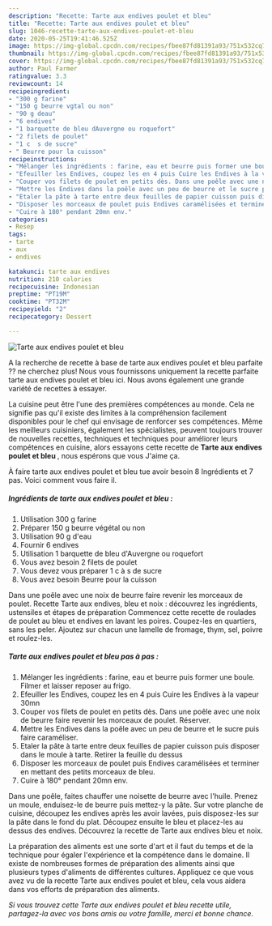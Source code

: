 ```yaml
---
description: "Recette: Tarte aux endives poulet et bleu"
title: "Recette: Tarte aux endives poulet et bleu"
slug: 1046-recette-tarte-aux-endives-poulet-et-bleu
date: 2020-05-25T19:41:46.525Z
image: https://img-global.cpcdn.com/recipes/fbee87fd81391a93/751x532cq70/tarte-aux-endives-poulet-et-bleu-photo-principale-de-la-recette.jpg
thumbnail: https://img-global.cpcdn.com/recipes/fbee87fd81391a93/751x532cq70/tarte-aux-endives-poulet-et-bleu-photo-principale-de-la-recette.jpg
cover: https://img-global.cpcdn.com/recipes/fbee87fd81391a93/751x532cq70/tarte-aux-endives-poulet-et-bleu-photo-principale-de-la-recette.jpg
author: Paul Farmer
ratingvalue: 3.3
reviewcount: 14
recipeingredient:
- "300 g farine"
- "150 g beurre vgtal ou non"
- "90 g deau"
- "6 endives"
- "1 barquette de bleu dAuvergne ou roquefort"
- "2 filets de poulet"
- "1 c  s de sucre"
- " Beurre pour la cuisson"
recipeinstructions:
- "Mélanger les ingrédients : farine, eau et beurre puis former une boule. Filmer et laisser reposer au frigo."
- "Efeuiller les Endives, coupez les en 4 puis Cuire les Endives à la vapeur 30mn"
- "Couper vos filets de poulet en petits dès. Dans une poêle avec une noix de beurre faire revenir les morceaux de poulet. Réserver."
- "Mettre les Endives dans la poêle avec un peu de beurre et le sucre puis faire caraméliser."
- "Etaler la pâte à tarte entre deux feuilles de papier cuisson puis disposer dans le moule à tarte. Retirer la feuille du dessus"
- "Disposer les morceaux de poulet puis Endives caramélisées et terminer en mettant des petits morceaux de bleu."
- "Cuire à 180° pendant 20mn env."
categories:
- Resep
tags:
- tarte
- aux
- endives

katakunci: tarte aux endives 
nutrition: 210 calories
recipecuisine: Indonesian
preptime: "PT19M"
cooktime: "PT32M"
recipeyield: "2"
recipecategory: Dessert

---
```



![Tarte aux endives poulet et bleu](https://img-global.cpcdn.com/recipes/fbee87fd81391a93/751x532cq70/tarte-aux-endives-poulet-et-bleu-photo-principale-de-la-recette.jpg)

A la recherche de recette à base de tarte aux endives poulet et bleu parfaite ?? ne cherchez plus! Nous vous fournissons uniquement la recette parfaite tarte aux endives poulet et bleu ici. Nous avons également une grande variété de recettes à essayer.

La cuisine peut être l'une des premières compétences au monde. Cela ne signifie pas qu'il existe des limites à la compréhension facilement disponibles pour le chef qui envisage de renforcer ses compétences. Même les meilleurs cuisiniers, également les spécialistes, peuvent toujours trouver de nouvelles recettes, techniques et techniques pour améliorer leurs compétences en cuisine, alors essayons cette recette de <strong> Tarte aux endives poulet et bleu </strong>, nous espérons que vous J'aime ça.

<!--inarticleads1-->

À faire tarte aux endives poulet et bleu tue avoir besoin 8 Ingrédients et 7 pas. Voici comment vous faire il.

##### Ingrédients de tarte aux endives poulet et bleu :

1. Utilisation 300 g farine
1. Préparer 150 g beurre végétal ou non
1. Utilisation 90 g d&#39;eau
1. Fournir 6 endives
1. Utilisation 1 barquette de bleu d&#39;Auvergne ou roquefort
1. Vous avez besoin 2 filets de poulet
1. Vous devez vous préparer 1 c à s de sucre
1. Vous avez besoin  Beurre pour la cuisson


Dans une poêle avec une noix de beurre faire revenir les morceaux de poulet. Recette Tarte aux endives, bleu et noix : découvrez les ingrédients, ustensiles et étapes de préparation Commencez cette recette de roulades de poulet au bleu et endives en lavant les poires. Coupez-les en quartiers, sans les peler. Ajoutez sur chacun une lamelle de fromage, thym, sel, poivre et roulez-les. 

<!--inarticleads2-->

##### Tarte aux endives poulet et bleu pas à pas :

1. Mélanger les ingrédients : farine, eau et beurre puis former une boule. Filmer et laisser reposer au frigo.
1. Efeuiller les Endives, coupez les en 4 puis Cuire les Endives à la vapeur 30mn
1. Couper vos filets de poulet en petits dès. Dans une poêle avec une noix de beurre faire revenir les morceaux de poulet. Réserver.
1. Mettre les Endives dans la poêle avec un peu de beurre et le sucre puis faire caraméliser.
1. Etaler la pâte à tarte entre deux feuilles de papier cuisson puis disposer dans le moule à tarte. Retirer la feuille du dessus
1. Disposer les morceaux de poulet puis Endives caramélisées et terminer en mettant des petits morceaux de bleu.
1. Cuire à 180° pendant 20mn env.


Dans une poêle, faites chauffer une noisette de beurre avec l&#39;huile. Prenez un moule, enduisez-le de beurre puis mettez-y la pâte. Sur votre planche de cuisine, découpez les endives après les avoir lavées, puis disposez-les sur la pâte dans le fond du plat. Découpez ensuite le bleu et placez-les au dessus des endives. Découvrez la recette de Tarte aux endives bleu et noix. 

<!--inarticleads1-->

<p>
La préparation des aliments est une sorte d'art et il faut du temps et de la technique pour égaler l'expérience et la compétence dans le domaine. Il existe de nombreuses formes de préparation des aliments ainsi que plusieurs types d'aliments de différentes cultures. Appliquez ce que vous avez vu de la recette Tarte aux endives poulet et bleu, cela vous aidera dans vos efforts de préparation des aliments.
</p>

<p>
<i>Si vous trouvez cette Tarte aux endives poulet et bleu recette utile, partagez-la avec vos bons amis ou votre famille, merci et bonne chance.</i>
</p>
